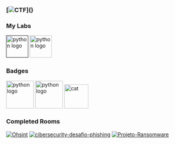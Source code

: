 ### [![CTF](https://readme-typing-svg.demolab.com?font=Fira+Code&weight=600&size=25&pause=1000&color=6e548c&random=false&width=450&height=40&lines=Capture+The+Flag!)]()

### My Labs
[<img src="https://www.kali.org/tools/metasploit-framework/images/metasploit-framework-logo.svg" height="60" alt="python logo"/>]()
[<img src="https://tryhackme.com/img/favicon.png" height="60" alt="python logo"/>](https://tryhackme.com/p/paulemacedo)

### Badges
[<img src="https://assets.tryhackme.com/img/badges/ohsint.svg" height="75" alt="python logo"/>](https://tryhackme.com/paulemacedo/badges/ohsint)
[<img src="https://assets.tryhackme.com/img/badges/streak7.svg" height="75" alt="python logo"/>](https://tryhackme.com/paulemacedo/badges/7-day-streak)
<img src="https://github.com/paulemacedo/paulemacedo/assets/59907505/bbdf9b47-7c06-4504-9eac-8f5a10704c09" alt="cat" height="65" >


### Completed Rooms

[![Ohsint](https://github-readme-stats.vercel.app/api/pin/?username=paulemacedo&theme=tokyonight&repo=ohsint)](https://github.com/paulemacedo/CTF-OhSINT)
[![cibersecurity-desafio-phishing](https://github-readme-stats.vercel.app/api/pin/?username=paulemacedo&theme=tokyonight&repo=cibersecurity-desafio-phishing)](https://github.com/paulemacedo/cibersecurity-desafio-phishing)
[![Projeto-Ransomware](https://github-readme-stats.vercel.app/api/pin/?username=paulemacedo&theme=tokyonight&repo=Projeto-Ransomware)](https://github.com/paulemacedo/Projeto-Ransomware)
